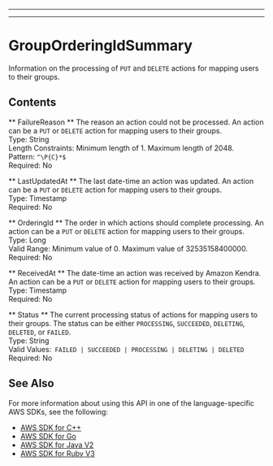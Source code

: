 --------

--------

# GroupOrderingIdSummary<a name="API_GroupOrderingIdSummary"></a>

Information on the processing of `PUT` and `DELETE` actions for mapping users to their groups\.

## Contents<a name="API_GroupOrderingIdSummary_Contents"></a>

 ** FailureReason **   <a name="Kendra-Type-GroupOrderingIdSummary-FailureReason"></a>
The reason an action could not be processed\. An action can be a `PUT` or `DELETE` action for mapping users to their groups\.  
Type: String  
Length Constraints: Minimum length of 1\. Maximum length of 2048\.  
Pattern: `^\P{C}*$`   
Required: No

 ** LastUpdatedAt **   <a name="Kendra-Type-GroupOrderingIdSummary-LastUpdatedAt"></a>
The last date\-time an action was updated\. An action can be a `PUT` or `DELETE` action for mapping users to their groups\.  
Type: Timestamp  
Required: No

 ** OrderingId **   <a name="Kendra-Type-GroupOrderingIdSummary-OrderingId"></a>
The order in which actions should complete processing\. An action can be a `PUT` or `DELETE` action for mapping users to their groups\.  
Type: Long  
Valid Range: Minimum value of 0\. Maximum value of 32535158400000\.  
Required: No

 ** ReceivedAt **   <a name="Kendra-Type-GroupOrderingIdSummary-ReceivedAt"></a>
The date\-time an action was received by Amazon Kendra\. An action can be a `PUT` or `DELETE` action for mapping users to their groups\.  
Type: Timestamp  
Required: No

 ** Status **   <a name="Kendra-Type-GroupOrderingIdSummary-Status"></a>
The current processing status of actions for mapping users to their groups\. The status can be either `PROCESSING`, `SUCCEEDED`, `DELETING`, `DELETED`, or `FAILED`\.  
Type: String  
Valid Values:` FAILED | SUCCEEDED | PROCESSING | DELETING | DELETED`   
Required: No

## See Also<a name="API_GroupOrderingIdSummary_SeeAlso"></a>

For more information about using this API in one of the language\-specific AWS SDKs, see the following:
+  [ AWS SDK for C\+\+](https://docs.aws.amazon.com/goto/SdkForCpp/kendra-2019-02-03/GroupOrderingIdSummary) 
+  [ AWS SDK for Go](https://docs.aws.amazon.com/goto/SdkForGoV1/kendra-2019-02-03/GroupOrderingIdSummary) 
+  [ AWS SDK for Java V2](https://docs.aws.amazon.com/goto/SdkForJavaV2/kendra-2019-02-03/GroupOrderingIdSummary) 
+  [ AWS SDK for Ruby V3](https://docs.aws.amazon.com/goto/SdkForRubyV3/kendra-2019-02-03/GroupOrderingIdSummary) 